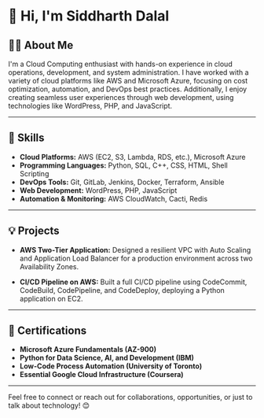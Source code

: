 # 👋 Hi, I'm Siddharth Dalal


## 👨‍💻 About Me

I'm a Cloud Computing enthusiast with hands-on experience in cloud operations, development, and system administration. I have worked with a variety of cloud platforms like AWS and Microsoft Azure, focusing on cost optimization, automation, and DevOps best practices. Additionally, I enjoy creating seamless user experiences through web development, using technologies like WordPress, PHP, and JavaScript.

---

## 🚀 Skills

- **Cloud Platforms:** AWS (EC2, S3, Lambda, RDS, etc.), Microsoft Azure
- **Programming Languages:** Python, SQL, C++, CSS, HTML, Shell Scripting
- **DevOps Tools:** Git, GitLab, Jenkins, Docker, Terraform, Ansible
- **Web Development:** WordPress, PHP, JavaScript
- **Automation & Monitoring:** AWS CloudWatch, Cacti, Redis

---

## 💡 Projects

- **AWS Two-Tier Application:** Designed a resilient VPC with Auto Scaling and Application Load Balancer for a production environment across two Availability Zones.
  
- **CI/CD Pipeline on AWS:** Built a full CI/CD pipeline using CodeCommit, CodeBuild, CodePipeline, and CodeDeploy, deploying a Python application on EC2.

---

## 📜 Certifications

- **Microsoft Azure Fundamentals (AZ-900)**
- **Python for Data Science, AI, and Development (IBM)**
- **Low-Code Process Automation (University of Toronto)**
- **Essential Google Cloud Infrastructure (Coursera)**

---

Feel free to connect or reach out for collaborations, opportunities, or just to talk about technology! 😊

